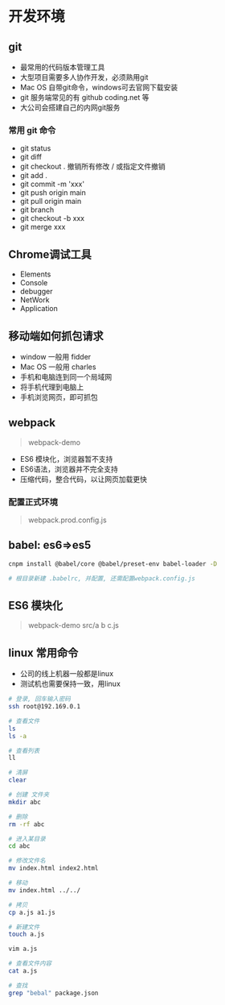 # 开发环境

## git
- 最常用的代码版本管理工具
- 大型项目需要多人协作开发，必须熟用git
- Mac OS 自带git命令，windows可去官网下载安装
- git 服务端常见的有 github coding.net 等
- 大公司会搭建自己的内网git服务

### 常用 git 命令
- git status
- git diff
- git checkout .  撤销所有修改 / 或指定文件撤销
- git add .
- git commit -m 'xxx'
- git push origin main
- git pull origin main
- git branch
- git checkout -b xxx
- git merge xxx

## Chrome调试工具
- Elements
- Console
- debugger
- NetWork
- Application

## 移动端如何抓包请求
- window 一般用 fidder
- Mac OS 一般用 charles
- 手机和电脑连到同一个局域网
- 将手机代理到电脑上
- 手机浏览网页，即可抓包

## webpack
> webpack-demo
- ES6 模块化，浏览器暂不支持
- ES6语法，浏览器并不完全支持
- 压缩代码，整合代码，以让网页加载更快

### 配置正式环境
> webpack.prod.config.js

## babel: es6=>es5
```bash
cnpm install @babel/core @babel/preset-env babel-loader -D

# 根目录新建 .babelrc, 并配置, 还需配置webpack.config.js

```

## ES6 模块化
> webpack-demo src/a b c.js

## linux 常用命令
- 公司的线上机器一般都是linux
- 测试机也需要保持一致，用linux

```bash
# 登录, 回车输入密码
ssh root@192.169.0.1

# 查看文件
ls
ls -a

# 查看列表
ll

# 清屏
clear

# 创建 文件夹
mkdir abc

# 删除
rm -rf abc

# 进入某目录
cd abc

# 修改文件名
mv index.html index2.html

# 移动
mv index.html ../../

# 拷贝
cp a.js a1.js

# 新建文件
touch a.js

vim a.js

# 查看文件内容
cat a.js

# 查找
grep "bebal" package.json
```
